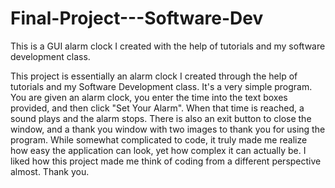 # Final-Project---Software-Dev
This is a GUI alarm clock I created with the help of tutorials and my software development class. 

This project is essentially an alarm clock I created through the help of tutorials and my Software Development class. It's a very simple program. You are given an alarm clock, you enter the time into the text boxes provided, and then click "Set Your Alarm". When that time is reached, a sound plays and the alarm stops. There is also an exit button to close the window, and a thank you window with two images to thank you for using the program. While somewhat complicated to code, it truly made me realize how easy the application can look, yet how complex it can actually be. I liked how this project made me think of coding from a different perspective almost. Thank you. 
